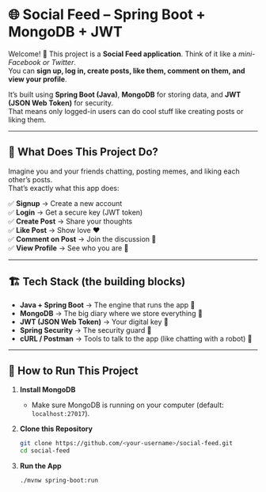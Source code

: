 # 🌐 Social Feed – Spring Boot + MongoDB + JWT  

Welcome! 🎉 This project is a **Social Feed application**. Think of it like a *mini-Facebook or Twitter*.  
You can **sign up, log in, create posts, like them, comment on them, and view your profile**.  

It’s built using **Spring Boot (Java)**, **MongoDB** for storing data, and **JWT (JSON Web Token)** for security.  
That means only logged-in users can do cool stuff like creating posts or liking them.  

---

## 📖 What Does This Project Do?

Imagine you and your friends chatting, posting memes, and liking each other’s posts.  
That’s exactly what this app does:  

✅ **Signup** → Create a new account  
✅ **Login** → Get a secure key (JWT token)  
✅ **Create Post** → Share your thoughts  
✅ **Like Post** → Show love ❤️  
✅ **Comment on Post** → Join the discussion 💬  
✅ **View Profile** → See who you are 👤  

---

## 🏗️ Tech Stack (the building blocks)

- **Java + Spring Boot** → The engine that runs the app 🚗  
- **MongoDB** → The big diary where we store everything 📖  
- **JWT (JSON Web Token)** → Your digital key 🔑  
- **Spring Security** → The security guard 👮  
- **cURL / Postman** → Tools to talk to the app (like chatting with a robot) 🤖  

---

## 🚀 How to Run This Project

1. **Install MongoDB**  
   - Make sure MongoDB is running on your computer (default: `localhost:27017`).  

2. **Clone this Repository**  
   ```bash
   git clone https://github.com/<your-username>/social-feed.git
   cd social-feed
3. **Run the App**  
   ```bash
   ./mvnw spring-boot:run
